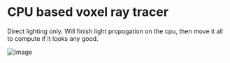 # CPU based voxel ray tracer
Direct lighting only. Will finish light propogation on the cpu, then move it all to compute if it looks any good.

![Image](https://www.principiaprogrammatica.com/dump/Voxel.jpg)
